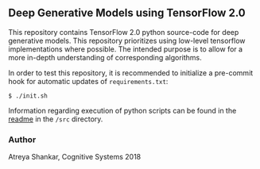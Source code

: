 ## Deep Generative Models using TensorFlow 2.0

This repository contains TensorFlow 2.0 python source-code for deep generative models. This repository prioritizes using low-level tensorflow implementations where possible. The intended purpose is to allow for a more in-depth understanding of corresponding algorithms.

In order to test this repository, it is recommended to initialize a pre-commit hook for automatic updates of `requirements.txt`:

```shell
$ ./init.sh
```

Information regarding execution of python scripts can be found in the [readme](/src/README.md) in the `/src` directory.

### Author

Atreya Shankar, Cognitive Systems 2018
